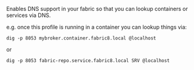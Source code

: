 Enables DNS support in your fabric so that you can lookup containers or services via DNS.

e.g. once this profile is running in a container you can lookup things via:

    dig -p 8053 mybroker.container.fabric8.local @localhost
or

    dig -p 8053 fabric-repo.service.fabric8.local SRV @localhost
